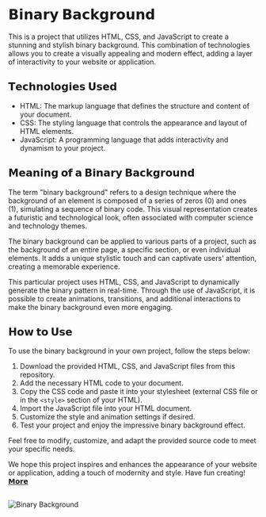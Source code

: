 # 𝗕𝗶𝗻𝗮𝗿𝘆 𝗕𝗮𝗰𝗸𝗴𝗿𝗼𝘂𝗻𝗱

This is a project that utilizes HTML, CSS, and JavaScript to create a stunning and stylish binary background. This combination of technologies allows you to create a visually appealing and modern effect, adding a layer of interactivity to your website or application.

## 𝗧𝗲𝗰𝗵𝗻𝗼𝗹𝗼𝗴𝗶𝗲𝘀 𝗨𝘀𝗲𝗱 

- HTML: The markup language that defines the structure and content of your document.
- CSS: The styling language that controls the appearance and layout of HTML elements.
- JavaScript: A programming language that adds interactivity and dynamism to your project.

## 𝗠𝗲𝗮𝗻𝗶𝗻𝗴 𝗼𝗳 𝗮 𝗕𝗶𝗻𝗮𝗿𝘆 𝗕𝗮𝗰𝗸𝗴𝗿𝗼𝘂𝗻𝗱

The term "binary background" refers to a design technique where the background of an element is composed of a series of zeros (0) and ones (1), simulating a sequence of binary code. This visual representation creates a futuristic and technological look, often associated with computer science and technology themes.

The binary background can be applied to various parts of a project, such as the background of an entire page, a specific section, or even individual elements. It adds a unique stylistic touch and can captivate users' attention, creating a memorable experience.

This particular project uses HTML, CSS, and JavaScript to dynamically generate the binary pattern in real-time. Through the use of JavaScript, it is possible to create animations, transitions, and additional interactions to make the binary background even more engaging.

## 𝗛𝗼𝘄 𝘁𝗼 𝗨𝘀𝗲

To use the binary background in your own project, follow the steps below:

1. Download the provided HTML, CSS, and JavaScript files from this repository.
2. Add the necessary HTML code to your document.
3. Copy the CSS code and paste it into your stylesheet (external CSS file or in the `<style>` section of your HTML).
4. Import the JavaScript file into your HTML document.
5. Customize the style and animation settings if desired.
6. Test your project and enjoy the impressive binary background effect.

Feel free to modify, customize, and adapt the provided source code to meet your specific needs.

We hope this project inspires and enhances the appearance of your website or application, adding a touch of modernity and style. Have fun creating!
[𝗠𝗼𝗿𝗲](https://byalyck.github.io/Binary-Background/)
##
![Binary Background](https://github.com/ByAlyck/Binary-Background/assets/113322342/052259f9-3d12-4748-9e41-d06bdcb1fb14)
